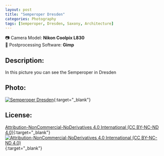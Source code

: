 ```yaml
---
layout: post
title: "Semperoper Dresden"
categories: Photography
tags: [Semperoper, Dresden, Saxony, Architecture]
---
```

📷 Camera Model: **Nikon Coolpix L830**<br />
💾 Postprocessing Software: **Gimp**
## Description:
In this picture you can see the Semperoper in Dresden
## Photo:
[![Semperoper Dresden](https://live.staticflickr.com/65535/51794809765_462947222a_c_d.jpg)](https://www.flickr.com/photos/mike_ravenblack/51794809765){:target="_blank"}
## License:
[Attribution-NonCommercial-NoDerivatives 4.0 International (CC BY-NC-ND 4.0)](https://creativecommons.org/licenses/by-nc-nd/4.0/){:target="_blank"} \
[![Attribution-NonCommercial-NoDerivatives 4.0 International (CC BY-NC-ND 4.0)](https://i.creativecommons.org/l/by-nc-nd/4.0/88x31.png)](http://creativecommons.org/licenses/by-nc-nd/4.0/){:target="_blank"}